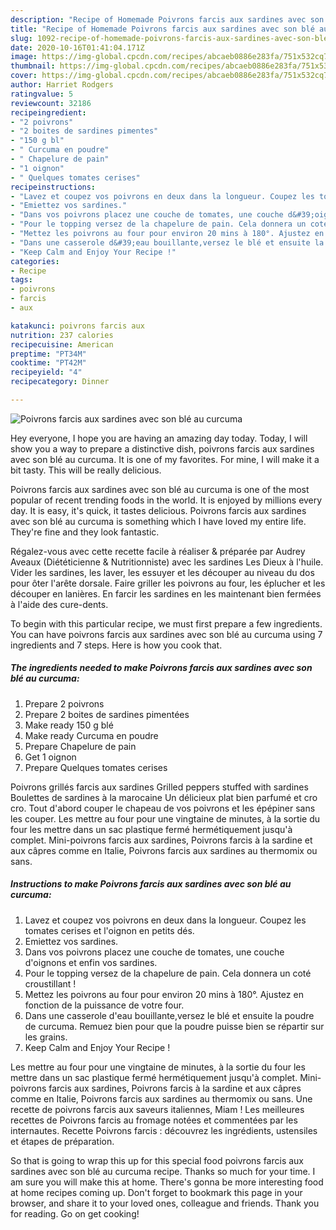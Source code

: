 ```yaml
---
description: "Recipe of Homemade Poivrons farcis aux sardines avec son blé au curcuma"
title: "Recipe of Homemade Poivrons farcis aux sardines avec son blé au curcuma"
slug: 1092-recipe-of-homemade-poivrons-farcis-aux-sardines-avec-son-ble-au-curcuma
date: 2020-10-16T01:41:04.171Z
image: https://img-global.cpcdn.com/recipes/abcaeb0886e283fa/751x532cq70/poivrons-farcis-aux-sardines-avec-son-ble-au-curcuma-photo-principale-de-la-recette.jpg
thumbnail: https://img-global.cpcdn.com/recipes/abcaeb0886e283fa/751x532cq70/poivrons-farcis-aux-sardines-avec-son-ble-au-curcuma-photo-principale-de-la-recette.jpg
cover: https://img-global.cpcdn.com/recipes/abcaeb0886e283fa/751x532cq70/poivrons-farcis-aux-sardines-avec-son-ble-au-curcuma-photo-principale-de-la-recette.jpg
author: Harriet Rodgers
ratingvalue: 5
reviewcount: 32186
recipeingredient:
- "2 poivrons"
- "2 boites de sardines pimentes"
- "150 g bl"
- " Curcuma en poudre"
- " Chapelure de pain"
- "1 oignon"
- " Quelques tomates cerises"
recipeinstructions:
- "Lavez et coupez vos poivrons en deux dans la longueur. Coupez les tomates cerises et l&#39;oignon en petits dés."
- "Emiettez vos sardines."
- "Dans vos poivrons placez une couche de tomates, une couche d&#39;oignons et enfin vos sardines."
- "Pour le topping versez de la chapelure de pain. Cela donnera un coté croustillant !"
- "Mettez les poivrons au four pour environ 20 mins à 180°. Ajustez en fonction de la puissance de votre four."
- "Dans une casserole d&#39;eau bouillante,versez le blé et ensuite la poudre de curcuma. Remuez bien pour que la poudre puisse bien se répartir sur les grains."
- "Keep Calm and Enjoy Your Recipe !"
categories:
- Recipe
tags:
- poivrons
- farcis
- aux

katakunci: poivrons farcis aux 
nutrition: 237 calories
recipecuisine: American
preptime: "PT34M"
cooktime: "PT42M"
recipeyield: "4"
recipecategory: Dinner

---
```



![Poivrons farcis aux sardines avec son blé au curcuma](https://img-global.cpcdn.com/recipes/abcaeb0886e283fa/751x532cq70/poivrons-farcis-aux-sardines-avec-son-ble-au-curcuma-photo-principale-de-la-recette.jpg)

Hey everyone, I hope you are having an amazing day today. Today, I will show you a way to prepare a distinctive dish, poivrons farcis aux sardines avec son blé au curcuma. It is one of my favorites. For mine, I will make it a bit tasty. This will be really delicious.

Poivrons farcis aux sardines avec son blé au curcuma is one of the most popular of recent trending foods in the world. It is enjoyed by millions every day. It is easy, it's quick, it tastes delicious. Poivrons farcis aux sardines avec son blé au curcuma is something which I have loved my entire life. They're fine and they look fantastic.

Régalez-vous avec cette recette facile à réaliser &amp; préparée par Audrey Aveaux (Diététicienne &amp; Nutritionniste) avec les sardines Les Dieux à l&#39;huile. Vider les sardines, les laver, les essuyer et les découper au niveau du dos pour ôter l&#39;arête dorsale. Faire griller les poivrons au four, les éplucher et les découper en lanières. En farcir les sardines en les maintenant bien fermées à l&#39;aide des cure-dents.


To begin with this particular recipe, we must first prepare a few ingredients. You can have poivrons farcis aux sardines avec son blé au curcuma using 7 ingredients and 7 steps. Here is how you cook that.

<!--inarticleads1-->

##### The ingredients needed to make Poivrons farcis aux sardines avec son blé au curcuma:

1. Prepare 2 poivrons
1. Prepare 2 boites de sardines pimentées
1. Make ready 150 g blé
1. Make ready  Curcuma en poudre
1. Prepare  Chapelure de pain
1. Get 1 oignon
1. Prepare  Quelques tomates cerises


Poivrons grillés farcis aux sardines Grilled peppers stuffed with sardines Boulettes de sardines à la marocaine Un délicieux plat bien parfumé et cro cro. Tout d&#39;abord couper le chapeau de vos poivrons et les épépiner sans les couper. Les mettre au four pour une vingtaine de minutes, à la sortie du four les mettre dans un sac plastique fermé hermétiquement jusqu&#39;à complet. Mini-poivrons farcis aux sardines, Poivrons farcis à la sardine et aux câpres comme en Italie, Poivrons farcis aux sardines au thermomix ou sans. 

<!--inarticleads2-->

##### Instructions to make Poivrons farcis aux sardines avec son blé au curcuma:

1. Lavez et coupez vos poivrons en deux dans la longueur. Coupez les tomates cerises et l&#39;oignon en petits dés.
1. Emiettez vos sardines.
1. Dans vos poivrons placez une couche de tomates, une couche d&#39;oignons et enfin vos sardines.
1. Pour le topping versez de la chapelure de pain. Cela donnera un coté croustillant !
1. Mettez les poivrons au four pour environ 20 mins à 180°. Ajustez en fonction de la puissance de votre four.
1. Dans une casserole d&#39;eau bouillante,versez le blé et ensuite la poudre de curcuma. Remuez bien pour que la poudre puisse bien se répartir sur les grains.
1. Keep Calm and Enjoy Your Recipe !


Les mettre au four pour une vingtaine de minutes, à la sortie du four les mettre dans un sac plastique fermé hermétiquement jusqu&#39;à complet. Mini-poivrons farcis aux sardines, Poivrons farcis à la sardine et aux câpres comme en Italie, Poivrons farcis aux sardines au thermomix ou sans. Une recette de poivrons farcis aux saveurs italiennes, Miam ! Les meilleures recettes de Poivrons farcis au fromage notées et commentées par les internautes. Recette Poivrons farcis : découvrez les ingrédients, ustensiles et étapes de préparation. 

So that is going to wrap this up for this special food poivrons farcis aux sardines avec son blé au curcuma recipe. Thanks so much for your time. I am sure you will make this at home. There's gonna be more interesting food at home recipes coming up. Don't forget to bookmark this page in your browser, and share it to your loved ones, colleague and friends. Thank you for reading. Go on get cooking!

